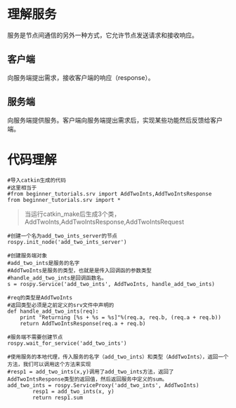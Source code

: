 # 理解服务
服务是节点间通信的另外一种方式，它允许节点发送请求和接收响应。
## 客户端
向服务端提出需求，接收客户端的响应（response）。
## 服务端
向服务端提供服务。客户端向服务端提出需求后，实现某些功能然后反馈给客户端。

# 代码理解
```
#导入catkin生成的代码
#这里相当于
#from beginner_tutorials.srv import AddTwoInts,AddTwoIntsResponse
from beginner_tutorials.srv import *
```
> 当运行catkin_make后生成3个类，AddTwoInts,AddTwoIntsResponse,AddTwoIntsRequest

```
#创建一个名为add_two_ints_server的节点
rospy.init_node('add_two_ints_server')
```
```
#创建服务端对象
#add_two_ints是服务的名字
#AddTwoInts是服务的类型，也就是是传入回调函的参数类型
#handle_add_two_ints是回调函数名。
s = rospy.Service('add_two_ints', AddTwoInts, handle_add_two_ints)
```

```
#req的类型是AddTwoInts
#返回类型必须是之前定义的srv文件中声明的
def handle_add_two_ints(req):
    print "Returning [%s + %s = %s]"%(req.a, req.b, (req.a + req.b))
    return AddTwoIntsResponse(req.a + req.b)
```

```
#服务端不需要创建节点
rospy.wait_for_service('add_two_ints')
```
```
#使用服务的本地代理，传入服务的名字（add_two_ints）和类型（AddTwoInts），返回一个方法，我们可以调用这个方法来实现
#resp1 = add_two_ints(x,y)调用了add_two_ints方法，返回了AddTwoIntsResponse类型的返回值，然后返回服务中定义的sum。
add_two_ints = rospy.ServiceProxy('add_two_ints', AddTwoInts)
        resp1 = add_two_ints(x, y)
        return resp1.sum
```
